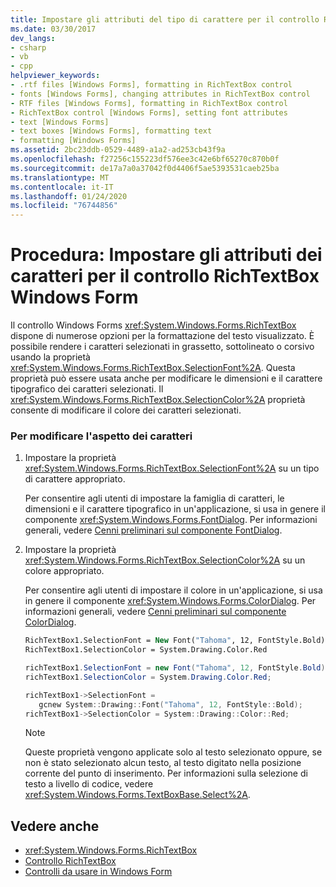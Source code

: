 ```yaml
---
title: Impostare gli attributi del tipo di carattere per il controllo RichTextBox
ms.date: 03/30/2017
dev_langs:
- csharp
- vb
- cpp
helpviewer_keywords:
- .rtf files [Windows Forms], formatting in RichTextBox control
- fonts [Windows Forms], changing attributes in RichTextBox control
- RTF files [Windows Forms], formatting in RichTextBox control
- RichTextBox control [Windows Forms], setting font attributes
- text [Windows Forms]
- text boxes [Windows Forms], formatting text
- formatting [Windows Forms]
ms.assetid: 2bc23ddb-0529-4489-a1a2-ad253cb43f9a
ms.openlocfilehash: f27256c155223df576ee3c42e6bf65270c870b0f
ms.sourcegitcommit: de17a7a0a37042f0d4406f5ae5393531caeb25ba
ms.translationtype: MT
ms.contentlocale: it-IT
ms.lasthandoff: 01/24/2020
ms.locfileid: "76744856"
---
```

# <a name="how-to-set-font-attributes-for-the-windows-forms-richtextbox-control"></a>Procedura: Impostare gli attributi dei caratteri per il controllo RichTextBox Windows Form
Il controllo Windows Forms <xref:System.Windows.Forms.RichTextBox> dispone di numerose opzioni per la formattazione del testo visualizzato. È possibile rendere i caratteri selezionati in grassetto, sottolineato o corsivo usando la proprietà <xref:System.Windows.Forms.RichTextBox.SelectionFont%2A>. Questa proprietà può essere usata anche per modificare le dimensioni e il carattere tipografico dei caratteri selezionati. Il <xref:System.Windows.Forms.RichTextBox.SelectionColor%2A> proprietà consente di modificare il colore dei caratteri selezionati.  
  
### <a name="to-change-the-appearance-of-characters"></a>Per modificare l'aspetto dei caratteri  
  
1. Impostare la proprietà <xref:System.Windows.Forms.RichTextBox.SelectionFont%2A> su un tipo di carattere appropriato.  
  
     Per consentire agli utenti di impostare la famiglia di caratteri, le dimensioni e il carattere tipografico in un'applicazione, si usa in genere il componente <xref:System.Windows.Forms.FontDialog>. Per informazioni generali, vedere [Cenni preliminari sul componente FontDialog](fontdialog-component-overview-windows-forms.md).  
  
2. Impostare la proprietà <xref:System.Windows.Forms.RichTextBox.SelectionColor%2A> su un colore appropriato.  
  
     Per consentire agli utenti di impostare il colore in un'applicazione, si usa in genere il componente <xref:System.Windows.Forms.ColorDialog>. Per informazioni generali, vedere [Cenni preliminari sul componente ColorDialog](colordialog-component-overview-windows-forms.md).  
  
    ```vb  
    RichTextBox1.SelectionFont = New Font("Tahoma", 12, FontStyle.Bold)  
    RichTextBox1.SelectionColor = System.Drawing.Color.Red  
    ```  
  
    ```csharp  
    richTextBox1.SelectionFont = new Font("Tahoma", 12, FontStyle.Bold);  
    richTextBox1.SelectionColor = System.Drawing.Color.Red;  
    ```  
  
    ```cpp  
    richTextBox1->SelectionFont =  
       gcnew System::Drawing::Font("Tahoma", 12, FontStyle::Bold);  
    richTextBox1->SelectionColor = System::Drawing::Color::Red;  
    ```  
  
    > [!NOTE]
    > Queste proprietà vengono applicate solo al testo selezionato oppure, se non è stato selezionato alcun testo, al testo digitato nella posizione corrente del punto di inserimento. Per informazioni sulla selezione di testo a livello di codice, vedere <xref:System.Windows.Forms.TextBoxBase.Select%2A>.  
  
## <a name="see-also"></a>Vedere anche

- <xref:System.Windows.Forms.RichTextBox>
- [Controllo RichTextBox](richtextbox-control-windows-forms.md)
- [Controlli da usare in Windows Form](controls-to-use-on-windows-forms.md)
